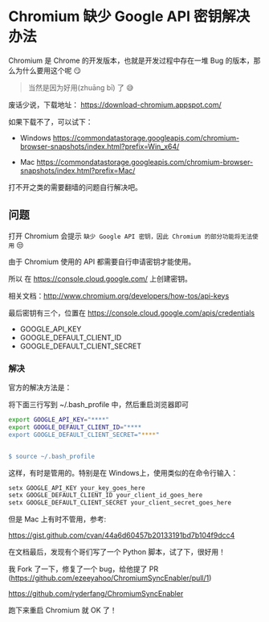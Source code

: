 # Chromium 缺少 Google API 密钥解决办法


Chromium 是 Chrome 的开发版本，也就是开发过程中存在一堆 Bug 的版本，那么为什么要用这个呢 😏

<!--more-->

> 当然是因为好用(zhuāng bī) 了 😅

废话少说，下载地址：
https://download-chromium.appspot.com/


如果下载不了，可以试下：
* Windows
https://commondatastorage.googleapis.com/chromium-browser-snapshots/index.html?prefix=Win_x64/

* Mac
https://commondatastorage.googleapis.com/chromium-browser-snapshots/index.html?prefix=Mac/

打不开之类的需要翻墙的问题自行解决吧。

## 问题

打开 Chromium 会提示 `缺少 Google API 密钥，因此 Chromium 的部分功能将无法使用` 😒

由于 Chromium 使用的 API 都需要自行申请密钥才能使用。

所以 在 https://console.cloud.google.com/ 上创建密钥。

相关文档：http://www.chromium.org/developers/how-tos/api-keys

最后密钥有三个，位置在 https://console.cloud.google.com/apis/credentials

- GOOGLE_API_KEY
- GOOGLE_DEFAULT_CLIENT_ID
- GOOGLE_DEFAULT_CLIENT_SECRET

### 解决

官方的解决方法是：

将下面三行写到 ~/.bash_profile 中，然后重启浏览器即可

``` bash
export GOOGLE_API_KEY="****"
export GOOGLE_DEFAULT_CLIENT_ID="****
export GOOGLE_DEFAULT_CLIENT_SECRET="****"


$ source ~/.bash_profile
```

这样，有时是管用的。特别是在 Windows上，使用类似的在命令行输入：

``` bash
setx GOOGLE_API_KEY your_key_goes_here
setx GOOGLE_DEFAULT_CLIENT_ID your_client_id_goes_here
setx GOOGLE_DEFAULT_CLIENT_SECRET your_client_secret_goes_here
```

但是 Mac 上有时不管用，参考:

https://gist.github.com/cvan/44a6d60457b20133191bd7b104f9dcc4

在文档最后，发现有个哥们写了一个 Python 脚本，试了下，很好用！

我 Fork 了一下，修复了一个 bug，给他提了 PR (https://github.com/ezeeyahoo/ChromiumSyncEnabler/pull/1)

https://github.com/ryderfang/ChromiumSyncEnabler

跑下来重启 Chromium 就 OK 了！

